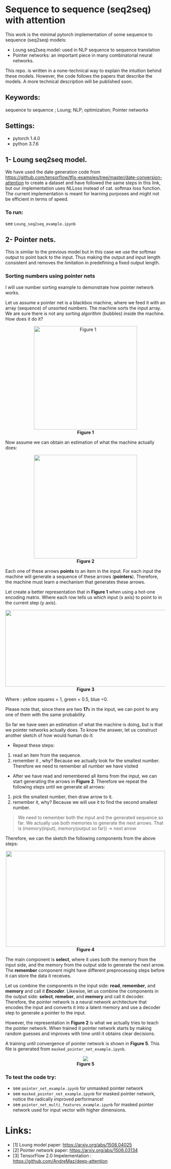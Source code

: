 # Sequence to sequence (seq2seq) with attention 

This work is the minimal pytorch implementation of some sequence to sequence (seq2seq) models:
* Loung seq2seq model: used in NLP sequence to sequence translation
* Pointer networks: an important piece in many combinatorial neural networks.


This repo. is written in a none-technical way to explain the intuition behind these models. However, the code follows the papers that describe the models. A more technical description will be published soon.

## Keywords:
sequence to sequence ; Loung; NLP; optimization; Pointer networks


## Settings:
- pytorch 1.4.0
- python 3.7.6


## 1- Loung seq2seq model.
 We have used the date generation code from https://github.com/tensorflow/tfjs-examples/tree/master/date-conversion-attention to create a dataset and have followed the same steps in this link, but our implementation uses NLLoss instead of cat. softmax loss function. 
The current implementation is meant for learning purposes and might not be efficient in terms of speed.

### To run:
  see `Loung_seq2seq_example.ipynb`

## 2- Pointer nets.
 This is similar to the previous model but in this case we use the softmax output to point back to the input. Thus making the output and input length consistent and removes the limitation in predefining a fixed output length. 

### Sorting numbers using pointer nets
 I will use number sorting example to demonstrate how pointer network works.

 Let us assume a pointer net is a blackbox machine, where we feed it with an array (sequence) of unsorted numbers. The machine sorts the input array. We are sure there is not any sorting algorithm (bubbles) inside the machine. How does it do it?

 <p align="center">
  <img src="images/ptr_machine_1.png" width="324" height="324" alt="Figure 1">
  <br><b> Figure 1 </b>
</p>
  
 Now assume we can obtain an estimation of what the machine actually does:

<p align="center">
  <img src="images/ptr_machine_2.png" width="324" height="324">
  <br><b> Figure 2 </b>
</p>

Each one of these arrows <b>points</b> to an item in the input. For each input the machine will generate a sequence of these arrows (<b>pointers</b>). Therefore, the machine must learn a mechanism that generates these arrows.

Let create a better representation that in <b>Figure 1</b> when using a hot-one encoding matrix. Where each row tells us which input (x axis) to point to in the current step (y axis).

<p align="center">
  <img src="images/ptr_machine_3.png" width="650" height="240">
  <br><b>Figure 3</b>
</p>

Where : yellow squares = 1, green = 0.5, blue =0.

Please note that, since there are two <b>17</b>s in the input, we can point to any one of them with the same probability.

So far we have seen an estimation of what the machine is doing, but is that we pointer networks actually does. To know the answer, let us construct another sketch of how would human do it:
- Repeat these steps:
1. read an item from the sequence. 
2. remember it , why? Because we actually look for the smallest number. Therefore we need to remember all number we have visited
- After we have read and remembered all items from the input, we can start generating the arrows in <b>Figure 2</b>. Therefore we repeat the following steps until we generate all arrows:
1. pick the smallest number, then draw arrow to it.
2. remember it, why? Because we will use it to find the second smallest number.
 
> We need to remember both the input and the generated sequence so far. We actually use both memories to generate the next arrows. That is (memory(input), memory(output so far)) -> next arrow 

Therefore, we can the sketch the following components from the above steps:

<p align="center">
  <img src="images/ptr_machine_4.png" width="500" height="300">
  <br><b>Figure 4</b>
</p>
The main component is <b>select</b>, where it uses both the memory from the input side, and the memory from the output side to generate the next arrow. The <b>remember</b> component might have different preprocessing steps before it can store the data it receives.

Let us combine the components in the input side: <b>read</b>, <b>remember</b>, and <b>memory</b> and call it <i><b>Encoder</b></i>. Likewise, let us combine the components in the output side: <b>select</b>, <b>remeber</b>, and <b>memory</b> and call it decoder. Therefore, the pointer network is a neural network architecture that encodes the input and converts it into a latent memory and use a decoder step to generate a pointer to the input. 

However, the representation in <b>Figure 2</b> is what we actually tries to teach the pointer network. When trained it pointer network starts by making random guesses and improves with time until it obtains clear decisions. 

A training until convergence of pointer network is shown in <b>Figure 5</b>. This file is generated from `masked_pointer_net_example.ipynb`.

<p align="center">
  <img src="images/animated.gif">
  <br><b>Figure 5</b>
</p>





### To test the code try:
  - see `pointer_net_example.ipynb` for unmasked pointer network 
  - see  `masked_pointer_net_example.ipynb` for masked pointer network, notice the radically improved performance!
  - see  `pointer_net_multi_features_example.ipynb` for masked pointer network used for input vector with higher dimensions.

# Links:
- [1] Loung model paper: https://arxiv.org/abs/1508.04025
- [2] Pointer network paper: https://arxiv.org/abs/1506.03134
- [3] TensorFlow 2.0 Impelementation : https://github.com/AndreMaz/deep-attention

